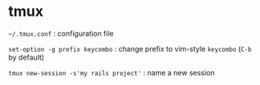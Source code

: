 # tmux
`~/.tmux.conf`
: configuration file

`set-option -g prefix keycombo`
: change prefix to vim-style `keycombo` (`C-b` by default)

`tmux new-session -s'my rails project'`
: name a new session


